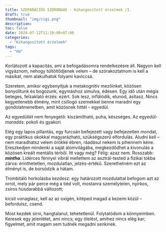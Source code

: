 ```yaml
---
title: SZEPARÁCIÓS SZORONGÁS - Kihangosított érzelmek /I.
draft: true
thumbnail: "img/cigi.png"
description: 
toc: false
date: 2024-07-12T11:10:00+07:00
categories:
  - "Kihangosított érzelmek"
tags:
  - "HU"
---
```



Korlátozott a kapacitás, ami a befogadásomra rendelkezésre áll. Nagyon kell vigyáznom, nehogy túltöltődjenek velem – de szórakoztatnom is kell a másikat, nem alakulhatok folyami kaviccsá. 

Szeretem, amikor egybenyitjuk a metakognitív mezőinket, közösen bonyolítunk és bogozunk, egymáshoz simulva, édesen. Egy idő után mégis beteges, felzaklató érzés: ezért. Sok lesz, inflálódik, elunod, ásítasz. Nincs kegyetlenebb élmény, mint csillogó szemekkel benne maradni egy gondolatmenetben, amit közösnek hittél – egyedül.

Az egyedül*lét* nem fenyegető: kiszámítható, puha, készséges.
Az egyedül-*maradás*: pokoli és gyakori.

Elég egy lapos pillantás, egy furcsán befejezett vagy befejezetlen mondat, egy praktikus okokkal magyarázható, szükségszerű elfordulás. Aludni kell – nem maradhatsz velem örökké ébren, ráadásul nekem is pihennem kéne. Ereszkedjen mindenki a saját álomvilágába, megkezdődhet a kivonulás a közösen kreált mentális térből. Itt vagy még? Félig: azaz nem. Rosszabb: ***mintha***. Lidérces fénnyel vibrál  mellettem az asztrál-tested a fizikai tokba zárva: érinthetetlen, mozdulatlan, jelzés-értékű. Szerethetném ezt az élményt is, de borsódzik a hátam. 

Trombitáló horkolásba kezdesz: egy határozott mozdulattal befogom azt az orrot, mely pár perce még a tiéd volt, mostanra személytelen, nyirkos, zsíros húsdarabbá változott;

kicsit vonaglasz, kell az az oxigén, kitéped magad a kezeim közül – befordulsz, csend.

Most kezdek sírni, hangtalanul, tehetetlenül. Folytatódom a könnyeimben. Keresek egy jelenlétet, ami nincs; egy ölelést, amihez nincs elég kar; figyelmet, amit magam sem tudnék megadni senkinek.  
